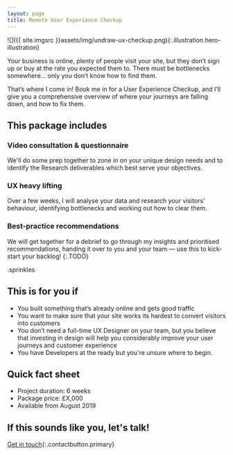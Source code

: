 ```yaml
---
layout: page
title: Remote User Experience Checkup
---
```


![]({{ site.imgsrc }}assets/img/undraw-ux-checkup.png){:.illustration.hero-illustration}

Your business is online, plenty of people visit your site, but they don’t sign up or buy at the rate you expected them to. There must be bottlenecks somewhere... only you don’t know how to find them.

That’s where I come in! Book me in for a User Experience Checkup, and I’ll give you a comprehensive overview of where your journeys are falling down, and how to fix them. 


## This package includes

### Video consultation &amp; questionnaire
We'll do some prep together to zone in on your unique design needs and to identify the Research deliverables which best serve your objectives.

### UX heavy lifting
Over a few weeks, I will analyse your data and research your visitors' behaviour, identifying bottlenecks and working out how to clear them.

### Best-practice recommendations
We will get together for a debrief to go through my insights and prioritised recommendations, handing it over to you and your team &mdash; use this to kick-start your backlog!
{:.TODO}

.sprinkles

## This is for you if
- You built something that’s already online and gets good traffic
- You want to make sure that your site works its hardest to convert visitors into customers
- You don’t need a full-time UX Designer on your team, but you believe that investing in design will help you considerably improve your user journeys and customer experience
- You have Developers at the ready but you're unsure where to begin.

 ## Quick fact sheet
- Project duration: 6 weeks
- Package price: &pound;X,000
- Available from August 2019

## If this sounds like you, let's talk!
[Get in touch](#){:.contactbutton.primary}